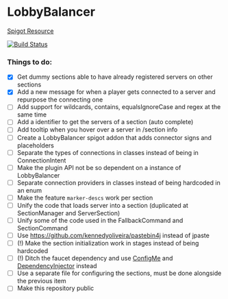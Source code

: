 # LobbyBalancer
[Spigot Resource](https://www.spigotmc.org/resources/10788/)

[![Build Status](https://travis-ci.com/jaime29010/LobbyBalancer.svg?token=2yUi9WpA9QzSbJx9eTmy&branch=master)](https://travis-ci.com/jaime29010/LobbyBalancer)

### Things to do:
- [x] Get dummy sections able to have already registered servers on other sections
- [x] Add a new message for when a player gets connected to a server and repurpose the connecting one
- [ ] Add support for wildcards, contains, equalsIgnoreCase and regex at the same time
- [ ] Add a identifier to get the servers of a section (auto complete)
- [ ] Add tooltip when you hover over a server in /section info
- [ ] Create a LobbyBalancer spigot addon that adds connector signs and placeholders
- [ ] Separate the types of connections in classes instead of being in ConnectionIntent
- [ ] Make the plugin API not be so dependent on a instance of LobbyBalancer
- [ ] Separate connection providers in classes instead of being hardcoded in an enum
- [ ] Make the feature `marker-descs` work per section
- [ ] Unify the code that loads server into a section (duplicated at SectionManager and ServerSection) 
- [ ] Unify some of the code used in the FallbackCommand and SectionCommand
- [ ] Use https://github.com/kennedyoliveira/pastebin4j instead of jpaste
- [ ] (!) Make the section initialization work in stages instead of being hardcoded
- [ ] (!) Ditch the faucet dependency and use [ConfigMe](https://github.com/AuthMe/ConfigMe) and [DependencyInjector](https://github.com/ljacqu/DependencyInjector) instead
- [ ] Use a separate file for configuring the sections, must be done alongside the previous item
- [ ] Make this repository public